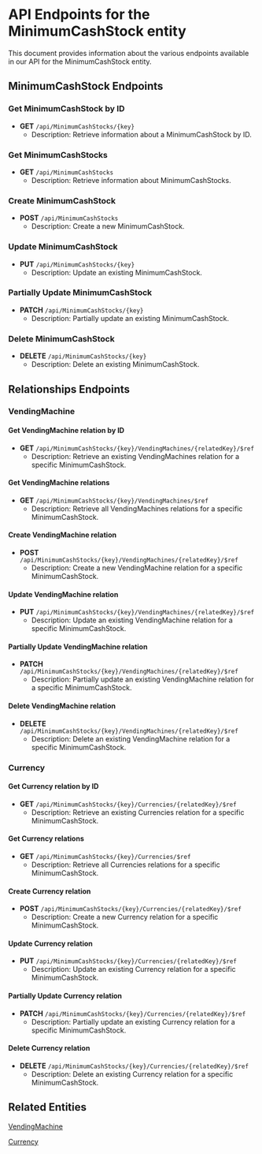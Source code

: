 # API Endpoints for the MinimumCashStock entity

This document provides information about the various endpoints available in our API for the MinimumCashStock entity.

## MinimumCashStock Endpoints

### Get MinimumCashStock by ID
- **GET** `/api/MinimumCashStocks/{key}`
  - Description: Retrieve information about a MinimumCashStock by ID.
  
### Get MinimumCashStocks
- **GET** `/api/MinimumCashStocks`
  - Description: Retrieve information about MinimumCashStocks.

### Create MinimumCashStock
- **POST** `/api/MinimumCashStocks`
  - Description: Create a new MinimumCashStock.

### Update MinimumCashStock
- **PUT** `/api/MinimumCashStocks/{key}`
  - Description: Update an existing MinimumCashStock.

### Partially Update MinimumCashStock
- **PATCH** `/api/MinimumCashStocks/{key}`
  - Description: Partially update an existing MinimumCashStock.
 
### Delete MinimumCashStock
- **DELETE** `/api/MinimumCashStocks/{key}`
  - Description: Delete an existing MinimumCashStock.

## Relationships Endpoints

### VendingMachine

#### Get VendingMachine relation by ID
- **GET** `/api/MinimumCashStocks/{key}/VendingMachines/{relatedKey}/$ref`
  - Description: Retrieve an existing VendingMachines relation for a specific MinimumCashStock.

#### Get VendingMachine relations
- **GET** `/api/MinimumCashStocks/{key}/VendingMachines/$ref`
  - Description: Retrieve all VendingMachines relations for a specific MinimumCashStock.
  
#### Create VendingMachine relation
- **POST** `/api/MinimumCashStocks/{key}/VendingMachines/{relatedKey}/$ref`
  - Description: Create a new VendingMachine relation for a specific MinimumCashStock.
  
#### Update VendingMachine relation
- **PUT** `/api/MinimumCashStocks/{key}/VendingMachines/{relatedKey}/$ref`
  - Description: Update an existing VendingMachine relation for a specific MinimumCashStock.
  
#### Partially Update VendingMachine relation
- **PATCH** `/api/MinimumCashStocks/{key}/VendingMachines/{relatedKey}/$ref`
  - Description: Partially update an existing VendingMachine relation for a specific MinimumCashStock.

#### Delete VendingMachine relation
- **DELETE** `/api/MinimumCashStocks/{key}/VendingMachines/{relatedKey}/$ref`
  - Description: Delete an existing VendingMachine relation for a specific MinimumCashStock.

### Currency

#### Get Currency relation by ID
- **GET** `/api/MinimumCashStocks/{key}/Currencies/{relatedKey}/$ref`
  - Description: Retrieve an existing Currencies relation for a specific MinimumCashStock.

#### Get Currency relations
- **GET** `/api/MinimumCashStocks/{key}/Currencies/$ref`
  - Description: Retrieve all Currencies relations for a specific MinimumCashStock.
  
#### Create Currency relation
- **POST** `/api/MinimumCashStocks/{key}/Currencies/{relatedKey}/$ref`
  - Description: Create a new Currency relation for a specific MinimumCashStock.
  
#### Update Currency relation
- **PUT** `/api/MinimumCashStocks/{key}/Currencies/{relatedKey}/$ref`
  - Description: Update an existing Currency relation for a specific MinimumCashStock.
  
#### Partially Update Currency relation
- **PATCH** `/api/MinimumCashStocks/{key}/Currencies/{relatedKey}/$ref`
  - Description: Partially update an existing Currency relation for a specific MinimumCashStock.

#### Delete Currency relation
- **DELETE** `/api/MinimumCashStocks/{key}/Currencies/{relatedKey}/$ref`
  - Description: Delete an existing Currency relation for a specific MinimumCashStock.

## Related Entities

[VendingMachine](VendingMachineEndpoints.md)

[Currency](CurrencyEndpoints.md)
